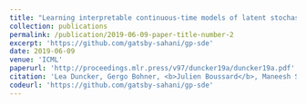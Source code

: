 ```yaml
---
title: "Learning interpretable continuous-time models of latent stochastic dynamical systems"
collection: publications
permalink: /publication/2019-06-09-paper-title-number-2
excerpt: 'https://github.com/gatsby-sahani/gp-sde'
date: 2019-06-09
venue: 'ICML'
paperurl: 'http://proceedings.mlr.press/v97/duncker19a/duncker19a.pdf'
citation: 'Lea Duncker, Gergo Bohner, <b>Julien Boussard</b>, Maneesh Sahani. <i>Proceedings of the 36th International Conference on Machine Learning, ICML 2019</i>'
codeurl: 'https://github.com/gatsby-sahani/gp-sde'
---
```

